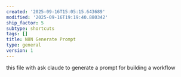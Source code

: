 ```yaml
---
created: '2025-09-16T15:05:15.643689'
modified: '2025-09-16T19:19:40.880342'
ship_factor: 5
subtype: shortcuts
tags: []
title: N8N Generate Prompt
type: general
version: 1
---
```


this file with ask claude to generate a prompt for building a workflow